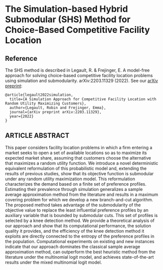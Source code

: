 # The Simulation-based Hybrid Submodular (SHS) Method for Choice-Based Competitive Facility Location

## Reference
The SHS method is described in Legault, R. & Frejinger, E. A model-free approach for solving choice-based competitive facility location problems using simulation and submodularity. arXiv:2203.11329 (2022). See our [arXiv preprint](https://arxiv.org/abs/2203.11329):
```
@article{legault2022simulation,
  title={A Simulation Approach for Competitive Facility Location with Random Utility Maximizing Customers},
  author={Legault, Robin and Frejinger, Emma},
  journal={arXiv preprint arXiv:2203.11329},
  year={2022}
}
```

## ARTICLE ABSTRACT
This paper considers facility location problems in which a firm entering a market seeks to open a set of available locations so as to maximize its expected market share, assuming that customers choose the alternative that maximizes a random utility function. We introduce a novel deterministic equivalent reformulation of this probabilistic model and, extending the results of previous studies, show that its objective function is submodular under any random utility maximization model. This reformulation characterizes the demand based on a finite set of preference profiles. Estimating their prevalence through simulation generalizes a sample average approximation method from the literature and results in a maximum covering problem for which we develop a new branch-and-cut algorithm. The proposed method takes advantage of the submodularity of the objective value to replace the least influential preference profiles by an auxiliary variable that is bounded by submodular cuts. This set of profiles is selected by a knee detection method. We provide a theoretical analysis of our approach and show that its computational performance, the solution quality it provides, and the efficiency of the knee detection method it exploits are directly connected to the entropy of the preference profiles in the population. Computational experiments on existing and new instances indicate that our approach dominates the classical sample average approximation method, can outperform the best heuristic method from the literature under the multinomial logit model, and achieves state-of-the-art results under the mixed multinomial logit model.
